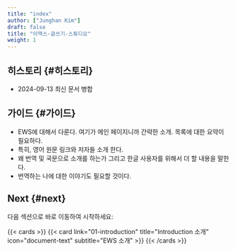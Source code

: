 ```yaml
---
title: "index"
author: ["Junghan Kim"]
draft: false
title: "이맥스-글쓰기-스튜디오"
weight: 1
---
```


<!--more-->


## 히스토리 {#히스토리}

-   2024-09-13 최신 문서 병합


## 가이드 {#가이드}

-   EWS에 대해서 다룬다. 여기가 메인 페이지니까 간략한 소개. 목록에 대한 요약이 필요하다.
-   특히, 영어 원문 링크와 저자들 소개 한다.
-   왜 번역 및 국문으로 소개를 하는가 그리고 한글 사용자를 위해서 더 할 내용을 말한다.
-   번역하는 나에 대한 이야기도 필요할 것이다.


## Next {#next}

다음 섹션으로 바로 이동하여 시작하세요:

{{< cards >}}
  {{< card link="01-introduction" title="Introduction 소개" icon="document-text" subtitle="EWS 소개" >}}
{{< /cards >}}
